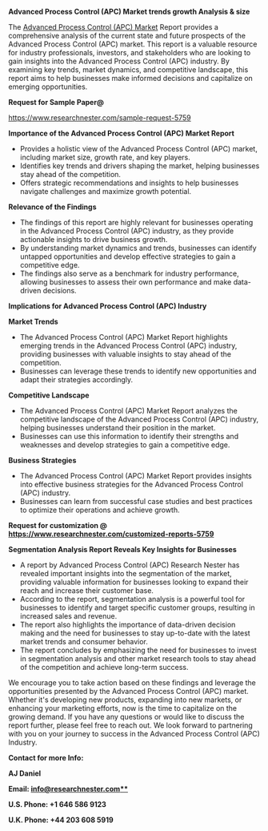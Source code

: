 ﻿<a name="_hlk167721000"></a>**Advanced Process Control (APC) Market trends growth Analysis & size**

The [Advanced Process Control (APC) Market](https://www.researchnester.com/reports/advanced-process-control-market/5759) Report provides a comprehensive analysis of the current state and future prospects of the Advanced Process Control (APC) market. This report is a valuable resource for industry professionals, investors, and stakeholders who are looking to gain insights into the Advanced Process Control (APC) industry. By examining key trends, market dynamics, and competitive landscape, this report aims to help businesses make informed decisions and capitalize on emerging opportunities.

**Request for Sample Paper@**

<https://www.researchnester.com/sample-request-5759>

**Importance of the Advanced Process Control (APC) Market Report**

- Provides a holistic view of the Advanced Process Control (APC) market, including market size, growth rate, and key players.
- Identifies key trends and drivers shaping the market, helping businesses stay ahead of the competition.
- Offers strategic recommendations and insights to help businesses navigate challenges and maximize growth potential.

**Relevance of the Findings**	

- The findings of this report are highly relevant for businesses operating in the Advanced Process Control (APC) industry, as they provide actionable insights to drive business growth.
- By understanding market dynamics and trends, businesses can identify untapped opportunities and develop effective strategies to gain a competitive edge.
- The findings also serve as a benchmark for industry performance, allowing businesses to assess their own performance and make data-driven decisions.

**Implications for Advanced Process Control (APC)  Industry**

**Market Trends**

- The Advanced Process Control (APC) Market Report highlights emerging trends in the Advanced Process Control (APC) industry, providing businesses with valuable insights to stay ahead of the competition.
- Businesses can leverage these trends to identify new opportunities and adapt their strategies accordingly.

**Competitive Landscape**

- The Advanced Process Control (APC) Market Report analyzes the competitive landscape of the Advanced Process Control (APC) industry, helping businesses understand their position in the market.
- Businesses can use this information to identify their strengths and weaknesses and develop strategies to gain a competitive edge.

**Business Strategies**

- The Advanced Process Control (APC) Market Report provides insights into effective business strategies for the Advanced Process Control (APC) industry.
- Businesses can learn from successful case studies and best practices to optimize their operations and achieve growth.

**Request for customization @ <https://www.researchnester.com/customized-reports-5759>**

**Segmentation Analysis Report Reveals Key Insights for Businesses**

- A report by Advanced Process Control (APC) Research Nester has revealed important insights into the segmentation of the market, providing valuable information for businesses looking to expand their reach and increase their customer base.
- According to the report, segmentation analysis is a powerful tool for businesses to identify and target specific customer groups, resulting in increased sales and revenue.
- The report also highlights the importance of data-driven decision making and the need for businesses to stay up-to-date with the latest market trends and consumer behavior.
- The report concludes by emphasizing the need for businesses to invest in segmentation analysis and other market research tools to stay ahead of the competition and achieve long-term success.

We encourage you to take action based on these findings and leverage the opportunities presented by the Advanced Process Control (APC) market. Whether it's developing new products, expanding into new markets, or enhancing your marketing efforts, now is the time to capitalize on the growing demand. If you have any questions or would like to discuss the report further, please feel free to reach out. We look forward to partnering with you on your journey to success in the Advanced Process Control (APC) Industry.

**Contact for more Info:**

**AJ Daniel**

**Email: [info@researchnester.com**](mailto:info@researchnester.com "mailto:info@researchnester.com")**

**U.S. Phone: +1 646 586 9123**

**U.K. Phone: +44 203 608 5919**



